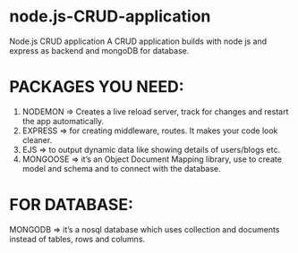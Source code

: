 # node.js-CRUD-application
Node.js CRUD application
A CRUD application builds with node js and express as backend and mongoDB for database.

# PACKAGES YOU NEED:
1.	NODEMON => Creates a live reload server, track for changes and restart the app automatically.
2.	EXPRESS => for creating middleware, routes. It makes your code look cleaner.
3.	EJS => to output dynamic data like showing details of users/blogs etc.
4.	MONGOOSE => it’s an Object Document Mapping library, use to create model and schema and to connect with the database.

# FOR DATABASE: 
MONGODB => it’s a nosql database which uses collection and documents instead of tables, rows and columns.
